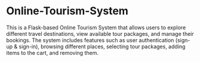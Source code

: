 # Online-Tourism-System
This is a Flask-based Online Tourism System that allows users to explore different travel destinations, view available tour packages, and manage their bookings. The system includes features such as user authentication (sign-up &amp; sign-in), browsing different places, selecting tour packages, adding items to the cart, and removing them.
